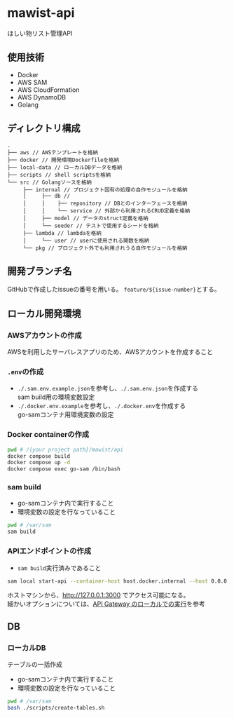 # mawist-api
ほしい物リスト管理API

## 使用技術
- Docker
- AWS SAM
- AWS CloudFormation
- AWS DynamoDB
- Golang

## ディレクトリ構成
```
.
├── aws // AWSテンプレートを格納
├── docker // 開発環境Dockerfileを格納
├── local-data // ローカルDBデータを格納
├── scripts // shell scriptsを格納
└── src // Golangソースを格納
     ├── internal // プロジェクト固有の処理の自作モジュールを格納 
     │     ├── db // 
     │     │    ├── repository // DBとのインターフェースを格納
     │     │    └── service // 外部から利用されるCRUD定義を格納
     │     ├── model // データのstruct定義を格納
     │     └── seeder // テストで使用するシードを格納
     ├── lambda // lambdaを格納
     │     └── user // userに使用される関数を格納
     └── pkg // プロジェクト外でも利用されうる自作モジュールを格納

```

## 開発ブランチ名
GitHubで作成したissueの番号を用いる。
`feature/${issue-number}`とする。


## ローカル開発環境

### AWSアカウントの作成
AWSを利用したサーバレスアプリのため、AWSアカウントを作成すること

### `.env`の作成
- `./.sam.env.example.json`を参考し、`./.sam.env.json`を作成する  
  sam build用の環境変数設定
- `./.docker.env.example`を参考し、`./.docker.env`を作成する  
  go-samコンテナ用環境変数の設定

### Docker containerの作成
```bash
pwd # /{your project path}/mawist/api
docker compose build
docker compose up -d
docker compose exec go-sam /bin/bash
```

### sam build
- go-samコンテナ内で実行すること
- 環境変数の設定を行なっていること

```bash
pwd # /var/sam
sam build
```

### APIエンドポイントの作成
- `sam build`実行済みであること
```bash
sam local start-api --container-host host.docker.internal --host 0.0.0.0
```

ホストマシンから、http://127.0.0.1:3000 でアクセス可能になる。  
細かいオプションについては、[API Gateway のローカルでの実行](https://docs.aws.amazon.com/ja_jp/serverless-application-model/latest/developerguide/serverless-sam-cli-using-start-api.html)を参考


## DB

### ローカルDB
テーブルの一括作成

- go-samコンテナ内で実行すること
- 環境変数の設定を行なっていること
```bash
pwd # /var/sam
bash ./scripts/create-tables.sh
```
